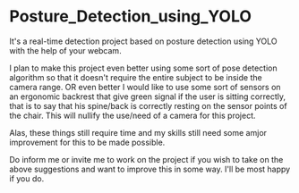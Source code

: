 # Posture_Detection_using_YOLO
It's a real-time detection project based on posture detection using YOLO with the help of your webcam.

I plan to make this project even better using some sort of pose detection algorithm so that it doesn't require the entire subject to be inside the camera range.
OR even better I would like to use some sort of sensors on an ergonomic backrest that give green signal if the user is sitting correctly, that is to say that his spine/back is correctly resting on the sensor points of the chair. This will nullify the use/need of a camera for this project.

Alas, these things still require time and my skills still need some amjor improvement for this to be made possible.

Do inform me or invite me to work on the project if you wish to take on the above suggestions and want to improve this in some way. I'll be most happy if you do.
